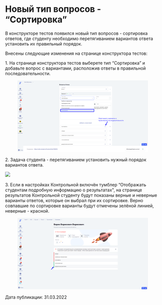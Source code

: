 # Новый тип вопросов - “Сортировка”

В конструкторе тестов появился новый тип вопросов - сортировка ответов, где студенту необходимо перетягиванием вариантов ответа установить их правильный порядок.

Внесены следующие изменения на странице конструктора тестов:

1\. На странице конструктора тестов выберете тип “Сортировка” и добавьте вопрос с вариантами, расположив ответы в правильной последовательности.

<figure><img src="../../.gitbook/assets/image (354).png" alt=""><figcaption></figcaption></figure>

2\. Задача студента - перетягиванием установить нужный порядок вариантов ответа.

![](https://lh4.googleusercontent.com/dtWHza7qBArZqhfvVi18RPDQOBTKdVk9mfJyonAzCXr_Ohs5ToABKV9nywpj2pFPsfiAuU_8UzRoyvGIncoIc-aFw1xNZH7dt_ZGEUZqcKsjhfPzIVz5lLaqwg1dcPJr87-rdCGf)

3\. Если в настройках Контрольной включён тумблер “Отображать студентам подробную информацию о результатах", на странице результатов Контрольной студенту будут показаны верные и неверные варианты ответов, которые он выбрал при их сортировке. Верно совпавшие по сортировке варианты будут отмечены зелёной линией, неверные - красной.

<figure><img src="../../.gitbook/assets/image (522).png" alt=""><figcaption></figcaption></figure>

Дата публикации: 31.03.2022
